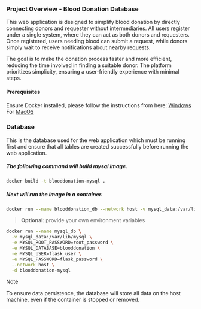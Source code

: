 ### Project Overview - Blood Donation Database

This web application is designed to simplify blood donation by directly connecting donors and requester without intermediaries. All users register under a single system, where they can act as both donors and requesters. Once registered, users needing blood can submit a request, while donors simply wait to receive notifications about nearby requests. 

The goal is to make the donation process faster and more efficient, reducing the time involved in finding a suitable donor. The platform prioritizes simplicity, ensuring a user-friendly experience with minimal steps.
#### Prerequisites
Ensure Docker installed, please follow the instructions from here: [Windows](https://docs.docker.com/desktop/setup/install/windows-install/) For [MacOS](https://docs.docker.com/desktop/setup/install/mac-install/)
### Database
This is the database used for the web application which must be running first and ensure that all tables are created successfully before running the web application.
##### The following command will build mysql image.
```bash
docker build -t blooddonation-mysql .
```
##### Next will run the image in a container.
```bash
docker run --name blooddonation_db --network host -v mysql_data:/var/lib/mysql -d blooddonation-mysql
```

>**Optional**: provide your own environment variables
```bash
docker run --name mysql_db \
  -v mysql_data:/var/lib/mysql \
  -e MYSQL_ROOT_PASSWORD=root_password \
  -e MYSQL_DATABASE=blooddonation \
  -e MYSQL_USER=flask_user \
  -e MYSQL_PASSWORD=flask_password \
  --network host \
  -d blooddonation-mysql
```

>[!NOTE]
>To ensure data persistence, the database will store all data on the host machine, even if the container is stopped or removed.

